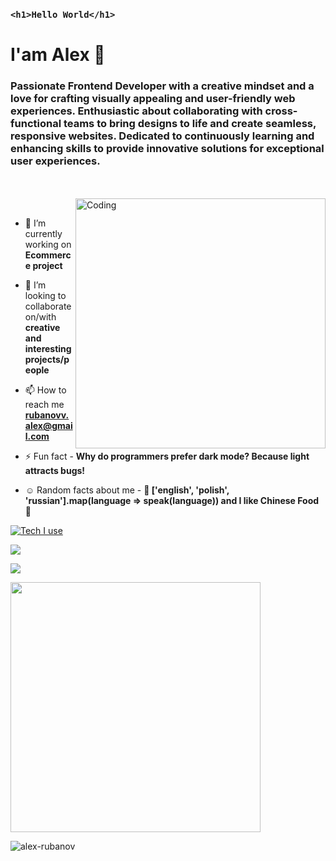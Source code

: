 ### `<h1>Hello World</h1>` 


<h1>I'am Alex 👋</h2>


<h3 align="left">Passionate Frontend Developer with a creative mindset and a love for crafting visually appealing and user-friendly web experiences. Enthusiastic about collaborating with cross-functional teams to bring designs to life and create seamless, responsive websites. Dedicated to continuously learning and enhancing skills to provide innovative solutions for exceptional user experiences.</h3>
<br/>
<br/>


<img align="right" alt="Coding" width="400" src='https://cdn.dribbble.com/users/1162077/screenshots/4649464/media/c6590c70a5966a3baf311f081cdda5ff.gif' >
<br/>



- 🔭 I’m currently working on  **Ecommerce project**

- 👯 I’m looking to collaborate on/with  **creative and interesting projects/people**

- 📫 How to reach me  **rubanovv.alex@gmail.com**

- ⚡ Fun fact - **Why do programmers prefer dark mode? Because light attracts bugs!**
- ☺️	Random facts about me -  **👨 ['english', 'polish', 'russian'].map(language => speak(language)) and I like Chinese Food 🥢**

[![Tech I use](https://skillicons.dev/icons?i=js,ts,react,redux,nextjs,nodejs,express,mongodb,git,scss,bootstrap,tailwind,materialui,figma&theme=dark)](https://skillicons.dev)

<p>
  <a href="https://mail.google.com/mail/u/0/?source=mailto&to=rubanovv.alex@gmail.com&fs=1&tf=cm">
     <img src="https://img.shields.io/badge/Gmail-D14836?style=for-the-badge&logo=gmail&logoColor=white">
  </a>
</p>
<p>
  <a href="https://www.linkedin.com/in/alex-rubanov-919803103/">
     <img src="https://img.shields.io/badge/linkedin-%230077B5.svg?style=for-the-badge&logo=linkedin&logoColor=white">
  </a>
</p>

<p align="left" >
    <a href="https://www.codewars.com/users/Alex-Rubanov" target="_blank">
      <img width='400' src="https://github.r2v.ch/codewars?user=Alex-Rubanov" />
    </a>
</p>
<p><img align="left" src="https://github-readme-stats.vercel.app/api/top-langs?username=alex-rubanov&show_icons=true&locale=en&layout=compact" alt="alex-rubanov" /></p>



